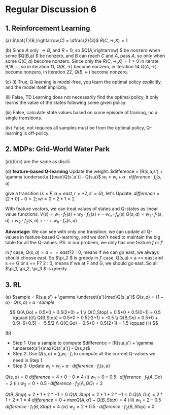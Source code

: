 # Regular Discussion 6

## 1. Reinforcement Learning

(a)
$\hat{T}(B,\rightarrow,C) = \dfrac{2}{3}$
$\hat{R}(C,\rightarrow,X) = 1$

(b)
Since $A$ only $\rightarrow B$, and $R$ = 0, so $Q(A,\rightarrow) $ be nonzero when some $Q(B,a) $ be nonzero, and $B$ can reach $C$ and $A$, pass $A$, so only when some $Q(C,a)$ become nonzero. Since only the $R(C,\rightarrow,X) = 1 > 0$ in iterate 9,18,..., so in iteration 11, $Q(B,\rightarrow)$ become nonzero, in iteration 14 $Q(A,\rightarrow)$ become nonzero, in iteration 22, $Q(B,\leftarrow)$ become nonzero.

(c)
(i) True, Q learning is model-free, you learn the optimal policy explicitly, and the model itself implicitly.

(ii) False, TD Learning does not necessarily find the optimal policy, it only learns the value of the states following some given policy.

(iii) False, calculate state values based on some episode of training, no a single transitions.

(iv) False, not requires all samples must be from the optimal policy, Q-learning is off-policy.

## 2. MDPs: Grid-World Water Park

(a)(b)(c) are the same as disc5

(d) **feature-based Q-learning**
Update the weight:
$difference = [R(s,a,s') + \gamma \underset{a'}{max}Q(s',a')] - Q(s,a)$
$w_i = w_i + \alpha\cdot difference\cdot f_i(s,a)$ 

give a transition $(s=F, a=east, r=+2, s'=G)$, let's Update:
$difference = [2+0]-0=2; wi = 0+2*1=2$

With feature vectors, we can treat values of states and Q-states as linear value functions:
$V(s) = w_1\cdot f_1(s) + w_2 \cdot f_2(s) +\cdots w_n\cdot f_n(s)$
$Q(s,a) = w_1 \cdot f_1(s,a) + w_2 \cdot f_2(s,a) + \cdots + w_n \cdot f_n(s,a)$

**Advantage:** We can see with only one transition, we can update all Q-values in feature-based Q-learning, and we don't need to maintain the big table for all the Q-values.
PS: in our problem, we only has one feature $f$ or $f'$

in $f$ case, $Q(s,a) = a == east? 2 : 0$, means if we can go east, we always should choose east. So $\pi_2 $ is greedy
in $f'$ case, Q(s,a) = a == east and s == G or s == F? 2 : 0, means if we at F and G, we should go east. So all $\pi_1, \pi_2, \pi_3 $ is greedy.

## 3. RL

(a)
$sample = R(s,a,s') + \gamma \underset{a'}{max}Q(s',a')$
$Q(s,a) = (1-\alpha) \cdot Q(s,a) + \alpha \cdot sample$

$$
Q(A,Go) = 0.5*0 + 0.5(2+0) = 1 \\
Q(C,Stop) = 0.5*0 + 0.5(0+1) = 0.5 \qquad (i)\\
Q(B,Stop) = 0.5*0 + 0.5(-2+1) = -0.5 \\
Q(B,Go) = 0.5*0 + 0.5(-6+0.5) = -5.5/2 \\
Q(C,Go) = 0.5*0 + 0.5(2+1) = 1.5 \qquad (ii)
$$

(b)

* Step 1:
    Use a sample to compute $difference = [R(s,a,s') + \gamma \underset{a'}{max}Q(s',a')] - Q(s,a)$
* Step 2:
    Use $Q(s,a) = \sum_i w_i\cdot f_i$ to compute all the current Q-values we need in Step 1
* Step 3:
    Update $w_i = w_i + \alpha\cdot difference\cdot f_i(s,a)$ 

$Q(s,a) = 0$
$difference = 4+0 - 0 = 4$
(i) $w_1 = 0+0.5\cdot difference\cdot f_1(A,Go) = 2$
(ii) $w_2 = 0+0.5\cdot difference\cdot f_2(A,GO) = 2$

$Q(B,Stop) = 2*1 + 2* -1 = 0$
$Q(A,Stop) = 2*1 + 2* -1 = 0$
$Q(A,Go) = 2*1 + 2* 1 = 4$
$difference = 0+ max Q(A,a') - Q(B,Stop) = 4$
(iii) $w_1 = 2+0.5\cdot difference\cdot f_1(B,Stop) = 4$
(iv) $w_2 = 2+0.5\cdot difference\cdot f_2(B,Stop) = 0$


